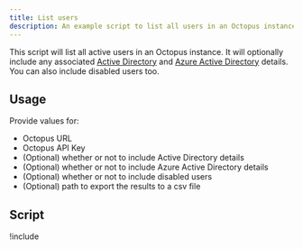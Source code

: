 ```yaml
---
title: List users
description: An example script to list all users in an Octopus instance.
---
```


This script will list all active users in an Octopus instance. It will optionally include any associated [Active Directory](/docs/security/authentication/active-directory/index.md) and [Azure Active Directory](/docs/security/authentication/azure-ad-authentication.md) details. You can also include disabled users too.

## Usage

Provide values for:

- Octopus URL
- Octopus API Key
- (Optional) whether or not to include Active Directory details
- (Optional) whether or not to include Azure Active Directory details
- (Optional) whether or not to include disabled users
- (Optional) path to export the results to a csv file

## Script

!include <list-users-scripts>
